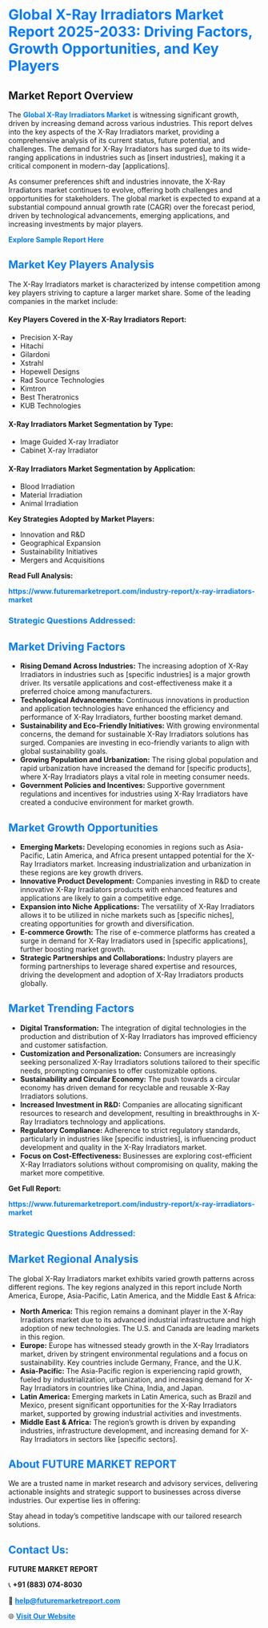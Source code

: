 <h1 style="color: #007BFF;">Global X-Ray Irradiators Market Report 2025-2033: Driving Factors, Growth Opportunities, and Key Players</h1>

<section id="overview">
<h2>Market Report Overview</h2>
<p>The <a href="https://www.futuremarketreport.com/industry-report/x-ray-irradiators-market" style="color: #007BFF; text-decoration: none;"><strong>Global X-Ray Irradiators Market</strong></a> is witnessing significant growth, driven by increasing demand across various industries. This report delves into the key aspects of the X-Ray Irradiators market, providing a comprehensive analysis of its current status, future potential, and challenges. The demand for X-Ray Irradiators has surged due to its wide-ranging applications in industries such as [insert industries], making it a critical component in modern-day [applications].</p>
<p>As consumer preferences shift and industries innovate, the X-Ray Irradiators market continues to evolve, offering both challenges and opportunities for stakeholders. The global market is expected to expand at a substantial compound annual growth rate (CAGR) over the forecast period, driven by technological advancements, emerging applications, and increasing investments by major players.</p>
</section>

<section id="overview">
<p><a href="https://www.futuremarketreport.com/request-sample/reportId=80301" style="color: #007BFF; text-decoration: none;"><strong>Explore Sample Report Here</strong></a></p>
</section>

<section id="key-players">
<h2 style="color: #007BFF;">Market Key Players Analysis</h2>
<p>The X-Ray Irradiators market is characterized by intense competition among key players striving to capture a larger market share. Some of the leading companies in the market include:</p>
<h4>Key Players Covered in the X-Ray Irradiators Report:</h4>
<ul><li>Precision X-Ray</li><li>Hitachi</li><li>Gilardoni</li><li>Xstrahl</li><li>Hopewell Designs</li><li>Rad Source Technologies</li><li>Kimtron</li><li>Best Theratronics</li><li>KUB Technologies</li></ul>
<h4>X-Ray Irradiators Market Segmentation by Type:</h4>
<ul><li>Image Guided X-ray Irradiator</li><li>Cabinet X-ray Irradiator</li></ul>

<h4>X-Ray Irradiators Market Segmentation by Application:</h4>
<ul><li>Blood Irradiation</li><li>Material Irradiation</li><li>Animal Irradiation</li></ul>
<p><strong>Key Strategies Adopted by Market Players:</strong></p>
<ul>
<li>Innovation and R&D</li>
<li>Geographical Expansion</li>
<li>Sustainability Initiatives</li>
<li>Mergers and Acquisitions</li>
</ul>
</section>

<section>
<p><strong>Read Full Analysis: </strong></p><a href="https://www.futuremarketreport.com/industry-report/x-ray-irradiators-market" style="color: #007BFF; text-decoration: none;"><strong>https://www.futuremarketreport.com/industry-report/x-ray-irradiators-market</strong></a>
<h3 style="color: #007BFF;">Strategic Questions Addressed:</h3>
</section>

<section id="driving-factors">
<h2 style="color: #007BFF;">Market Driving Factors</h2>
<ul>
<li><strong>Rising Demand Across Industries:</strong> The increasing adoption of X-Ray Irradiators in industries such as [specific industries] is a major growth driver. Its versatile applications and cost-effectiveness make it a preferred choice among manufacturers.</li>
<li><strong>Technological Advancements:</strong> Continuous innovations in production and application technologies have enhanced the efficiency and performance of X-Ray Irradiators, further boosting market demand.</li>
<li><strong>Sustainability and Eco-Friendly Initiatives:</strong> With growing environmental concerns, the demand for sustainable X-Ray Irradiators solutions has surged. Companies are investing in eco-friendly variants to align with global sustainability goals.</li>
<li><strong>Growing Population and Urbanization:</strong> The rising global population and rapid urbanization have increased the demand for [specific products], where X-Ray Irradiators plays a vital role in meeting consumer needs.</li>
<li><strong>Government Policies and Incentives:</strong> Supportive government regulations and incentives for industries using X-Ray Irradiators have created a conducive environment for market growth.</li>
</ul>
</section>

<section id="growth-opportunities">
<h2 style="color: #007BFF;">Market Growth Opportunities</h2>
<ul>
<li><strong>Emerging Markets:</strong> Developing economies in regions such as Asia-Pacific, Latin America, and Africa present untapped potential for the X-Ray Irradiators market. Increasing industrialization and urbanization in these regions are key growth drivers.</li>
<li><strong>Innovative Product Development:</strong> Companies investing in R&D to create innovative X-Ray Irradiators products with enhanced features and applications are likely to gain a competitive edge.</li>
<li><strong>Expansion into Niche Applications:</strong> The versatility of X-Ray Irradiators allows it to be utilized in niche markets such as [specific niches], creating opportunities for growth and diversification.</li>
<li><strong>E-commerce Growth:</strong> The rise of e-commerce platforms has created a surge in demand for X-Ray Irradiators used in [specific applications], further boosting market growth.</li>
<li><strong>Strategic Partnerships and Collaborations:</strong> Industry players are forming partnerships to leverage shared expertise and resources, driving the development and adoption of X-Ray Irradiators products globally.</li>
</ul>
</section>

<section id="trending-factors">
<h2 style="color: #007BFF;">Market Trending Factors</h2>
<ul>
<li><strong>Digital Transformation:</strong> The integration of digital technologies in the production and distribution of X-Ray Irradiators has improved efficiency and customer satisfaction.</li>
<li><strong>Customization and Personalization:</strong> Consumers are increasingly seeking personalized X-Ray Irradiators solutions tailored to their specific needs, prompting companies to offer customizable options.</li>
<li><strong>Sustainability and Circular Economy:</strong> The push towards a circular economy has driven demand for recyclable and reusable X-Ray Irradiators solutions.</li>
<li><strong>Increased Investment in R&D:</strong> Companies are allocating significant resources to research and development, resulting in breakthroughs in X-Ray Irradiators technology and applications.</li>
<li><strong>Regulatory Compliance:</strong> Adherence to strict regulatory standards, particularly in industries like [specific industries], is influencing product development and quality in the X-Ray Irradiators market.</li>
<li><strong>Focus on Cost-Effectiveness:</strong> Businesses are exploring cost-efficient X-Ray Irradiators solutions without compromising on quality, making the market more competitive.</li>
</ul>
</section>

<section>
<p><strong>Get Full Report: </strong></p><a href="https://www.futuremarketreport.com/industry-report/x-ray-irradiators-market" style="color: #007BFF; text-decoration: none;"><strong>https://www.futuremarketreport.com/industry-report/x-ray-irradiators-market</strong></a>
<h3 style="color: #007BFF;">Strategic Questions Addressed:</h3>
</section>


<section id="regional-analysis">
<h2 style="color: #007BFF;">Market Regional Analysis</h2>
<p>The global X-Ray Irradiators market exhibits varied growth patterns across different regions. The key regions analyzed in this report include North America, Europe, Asia-Pacific, Latin America, and the Middle East & Africa:</p>
<ul>
<li><strong>North America:</strong> This region remains a dominant player in the X-Ray Irradiators market due to its advanced industrial infrastructure and high adoption of new technologies. The U.S. and Canada are leading markets in this region.</li>
<li><strong>Europe:</strong> Europe has witnessed steady growth in the X-Ray Irradiators market, driven by stringent environmental regulations and a focus on sustainability. Key countries include Germany, France, and the U.K.</li>
<li><strong>Asia-Pacific:</strong> The Asia-Pacific region is experiencing rapid growth, fueled by industrialization, urbanization, and increasing demand for X-Ray Irradiators in countries like China, India, and Japan.</li>
<li><strong>Latin America:</strong> Emerging markets in Latin America, such as Brazil and Mexico, present significant opportunities for the X-Ray Irradiators market, supported by growing industrial activities and investments.</li>
<li><strong>Middle East & Africa:</strong> The region’s growth is driven by expanding industries, infrastructure development, and increasing demand for X-Ray Irradiators in sectors like [specific sectors].</li>
</ul>
</section>

<footer>
<h2 style="color: #007BFF;">About FUTURE MARKET REPORT</h2>
<p>We are a trusted name in market research and advisory services, delivering actionable insights and strategic support to businesses across diverse industries. Our expertise lies in offering:</p>

<p>Stay ahead in today’s competitive landscape with our tailored research solutions.</p>

<h2 style="color: #007BFF;">Contact Us:</h2>
<p><strong>FUTURE MARKET REPORT</strong></p>
<p>📞 <strong>+91 (883) 074-8030</strong></p>
<p>📧 <strong><a href="mailto:help@futuremarketreport.com" style="color: #007BFF;">help@futuremarketreport.com</a></strong></p>
<p>🌐 <strong><a href="https://www.futuremarketreport.com/" style="color: #007BFF;">Visit Our Website</a></strong></p>
</footer>